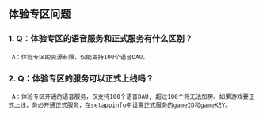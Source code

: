## 体验专区问题

### 1. Q：体验专区的语音服务和正式服务有什么区别？
     A：体验专区的资源有限，仅能支持100个语音DAU。

### 2. Q：体验专区的服务可以正式上线吗？
     A：体验专区开通的语音服务，仅支持100个语音DAU, 超过100个将无法加房。如果游戏要正式上线，务必开通正式服务，在setappinfo中设置正式服务的gameID和gameKEY。